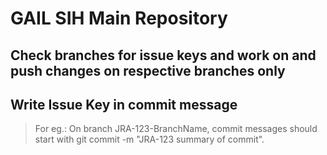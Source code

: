 ﻿# GAIL SIH Main Repository
## Check branches for issue keys and work on and push changes on respective branches only
## Write Issue Key in commit message
> For eg.: On branch JRA-123-BranchName, commit messages should start with git commit -m "JRA-123 summary of commit".
